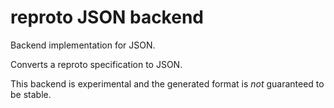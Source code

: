 # reproto JSON backend

Backend implementation for JSON.

Converts a reproto specification to JSON.

This backend is experimental and the generated format is _not_ guaranteed to be stable.
